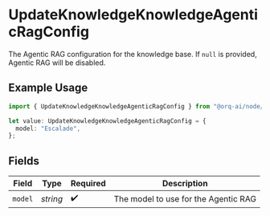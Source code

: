 # UpdateKnowledgeKnowledgeAgenticRagConfig

The Agentic RAG configuration for the knowledge base. If `null` is provided, Agentic RAG will be disabled.

## Example Usage

```typescript
import { UpdateKnowledgeKnowledgeAgenticRagConfig } from "@orq-ai/node/models/operations";

let value: UpdateKnowledgeKnowledgeAgenticRagConfig = {
  model: "Escalade",
};
```

## Fields

| Field                                | Type                                 | Required                             | Description                          |
| ------------------------------------ | ------------------------------------ | ------------------------------------ | ------------------------------------ |
| `model`                              | *string*                             | :heavy_check_mark:                   | The model to use for the Agentic RAG |